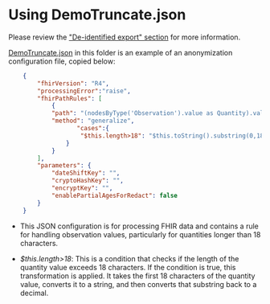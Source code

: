 # Using DemoTruncate.json

Please review the ["De-identified export" section](/FHIR-data-migration-tool-docs#de-identified-export) for more information.



[DemoTruncate.json](/infra/Anonymization/DemoTruncate.json) in this folder is an example of an anonymization configuration file, copied below:

```json
	{
		"fhirVersion": "R4",
		"processingError":"raise",
		"fhirPathRules": [
			{
			"path": "(nodesByType('Observation').value as Quantity).value",
			"method": "generalize",
                   "cases":{
				    "$this.length>18": "$this.toString().substring(0,18).toDecimal()"
			    }
			}
		],
		"parameters": {
			"dateShiftKey": "",
			"cryptoHashKey": "",
			"encryptKey": "",
			"enablePartialAgesForRedact": false
		}
	}
```


- This JSON configuration is for processing FHIR data and contains a rule for handling observation values, particularly for quantities longer than 18 characters.

- *$this.length>18*: This is a condition that checks if the length of the quantity value exceeds 18 characters.
If the condition is true, this transformation is applied. It takes the first 18 characters of the quantity value, converts it to a string, and then converts that substring back to a decimal.
